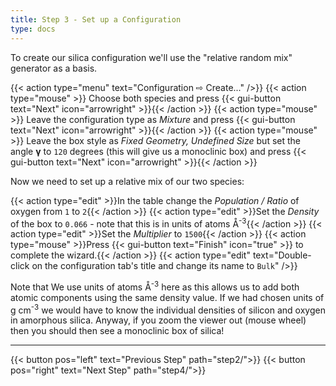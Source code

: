 ```yaml
---
title: Step 3 - Set up a Configuration
type: docs
---
```



To create our silica configuration we'll use the "relative random mix" generator as a basis.

{{< action type="menu" text="Configuration &#8680; Create..." />}}
{{< action type="mouse" >}}
Choose both species and press {{< gui-button text="Next" icon="arrowright" >}}{{< /action >}}
{{< action type="mouse" >}}
Leave the configuration type as _Mixture_ and press {{< gui-button text="Next" icon="arrowright" >}}{{< /action >}}
{{< action type="mouse" >}}
Leave the box style as _Fixed Geometry, Undefined Size_ but set the angle **&gamma;** to `120` degrees (this will give us a monoclinic box) and press {{< gui-button text="Next" icon="arrowright" >}}{{< /action >}}

Now we need to set up a relative mix of our two species:

{{< action type="edit" >}}In the table change the _Population / Ratio_ of oxygen from `1` to `2`{{< /action >}}
{{< action type="edit" >}}Set the _Density_ of the box to `0.066` - note that this is in units of atoms &#8491;<sup>-3</sup>{{< /action >}}
{{< action type="edit" >}}Set the _Multiplier_ to `1500`{{< /action >}}
{{< action type="mouse" >}}Press {{< gui-button text="Finish" icon="true" >}} to complete the wizard.{{< /action >}}
{{< action type="edit" text="Double-click on the configuration tab's title and change its name to `Bulk`" />}}


Note that We use units of atoms &#8491;<sup>-3</sup> here as this allows us to add both atomic components using the same density value. If we had chosen units of g cm<sup>-3</sup> we would have to know the individual densities of silicon and oxygen in amorphous silica. Anyway, if you zoom the viewer out (mouse wheel) then you should then see a monoclinic box of silica!

* * *
{{< button pos="left" text="Previous Step" path="step2/">}}
{{< button pos="right" text="Next Step" path="step4/">}}
